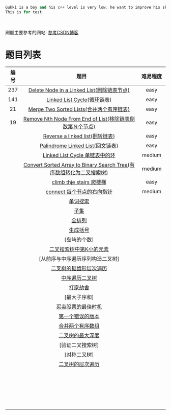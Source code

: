 ```c++
Gukki is a boy and his c++ level is very low. he want to improve his skills and want to do the excise with his friends.
This is for test.
```
​							

刷题主要参考的网站:  [参考CSDN博客](https://www.cnblogs.com/grandyang/p/4606334.html)

# 题目列表

|编号|　题目　|  难易程度　|
|:---:|:-----:|:------:|
|237| [Delete Node in a Linked List(删除链表节点)](https://github.com/OrangeJessie/Fighting_Leetcode/blob/master/gukkihao/HdeleteNode.cpp) |easy |
|141| [Linked List Cycle(循环链表)](https://github.com/OrangeJessie/Fighting_Leetcode/blob/master/gukkihao/HHasCycle.cpp) |easy |
|21| [Merge Two Sorted Lists(合并两个有序链表)](https://github.com/OrangeJessie/Fighting_Leetcode/blob/master/gukkihao/HmergeTwoLists.cpp) |easy|
|19|[Remove Nth Node From End of List(移除链表倒数第Ｎ个节点)](https://github.com/OrangeJessie/Fighting_Leetcode/blob/master/gukkihao/HremoveNthFromEnd.cpp)|easy|
||[Reverse a linked list(翻转链表)](https://github.com/OrangeJessie/Fighting_Leetcode/blob/master/gukkihao/HreverseList.cpp)|easy|
||[Palindrome Linked List(回文链表)](https://github.com/OrangeJessie/Fighting_Leetcode/blob/master/gukkihao/HisPalindrome.cpp)|easy|
||[Linked List Cycle 单链表中的环](https://github.com/OrangeJessie/Fighting_Leetcode/blob/master/gukkihao/HHasCycle.cpp)|medium|
||[Convert Sorted Array to Binary Search Tree(有序数组转化为二叉搜索树)](https://github.com/OrangeJessie/Fighting_Leetcode/blob/master/gukkihao/HSortedArrayToBST.cpp)|ｍedium|
|| [climb thje stairs 爬楼梯](https://github.com/OrangeJessie/Fighting_Leetcode/blob/master/gukkihao/HclimbStairs.cpp) |easy|
||[connect 每个节点的右向指针 ](https://github.com/OrangeJessie/Fighting_Leetcode/blob/master/gukkihao/Hconnect.cpp)|medium|
||[单词搜索](https://github.com/OrangeJessie/Fighting_Leetcode/blob/master/gukkihao/Hexist.cpp)||
||[子集](https://github.com/OrangeJessie/Fighting_Leetcode/blob/master/gukkihao/Hsubsets.cpp)||
||[全排列](https://github.com/OrangeJessie/Fighting_Leetcode/blob/master/gukkihao/Hpermute.cpp)||
||[生成括号](https://github.com/OrangeJessie/Fighting_Leetcode/blob/master/gukkihao/HgenerateParenthesis.cpp)||
||[岛屿的个数]||
||[二叉搜索树中第K小的元素](https://github.com/OrangeJessie/Fighting_Leetcode/blob/master/gukkihao/HkthSmallest.cpp)||
||[从前序与中序遍历序列构造二叉树]||
||[二叉树的锯齿形层次遍历](https://github.com/OrangeJessie/Fighting_Leetcode/blob/master/gukkihao/HzigzagLevelOrder.cpp)||
||[中序遍历二叉树](https://github.com/OrangeJessie/Fighting_Leetcode/blob/master/gukkihao/HinorderTravel.cpp)||
||[打家劫舍](https://github.com/OrangeJessie/Fighting_Leetcode/blob/master/gukkihao/Hrob.cpp)||
||[最大子序和]||
||[买卖股票的最佳时机](https://github.com/OrangeJessie/Fighting_Leetcode/blob/master/gukkihao/HmaxProfit.cpp)||
||[第一个错误的版本](https://github.com/OrangeJessie/Fighting_Leetcode/blob/master/gukkihao/HfirstBadVersion.cpp)||
||[合并两个有序数组](https://github.com/OrangeJessie/Fighting_Leetcode/blob/master/gukkihao/Hmerge.cpp)||
||[二叉树的最大深度](https://github.com/OrangeJessie/Fighting_Leetcode/blob/master/gukkihao/HmaxDepth.cpp)||
||[验证二叉搜索树]||
||[对称二叉树]||
||[二叉树的层次遍历](https://github.com/OrangeJessie/Fighting_Leetcode/blob/master/gukkihao/HlevelOrder.cpp)||
||||
||||
||||
||||
||||
||||
||||
||||
||||
||||
||||
||||
||||
||||
||||
||||
||||
||||
||||
||||
||||